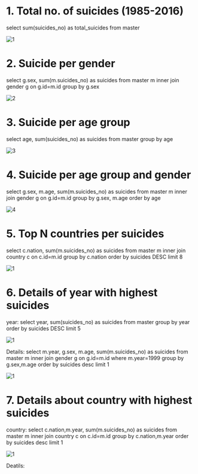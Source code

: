 # 1. Total no. of suicides (1985-2016)
select sum(suicides_no) as total_suicides from master

![1](https://github.com/Gouravdeep-Singh/Suicide_analysis/assets/104523395/c4ec3385-9970-48f1-84db-999452ecd832)


# 2. Suicide per gender
select g.sex, sum(m.suicides_no) as suicides from master m inner join gender g on g.id=m.id group by g.sex

![2](https://github.com/Gouravdeep-Singh/Suicide_analysis/assets/104523395/27d2c667-cee3-4166-aa63-da59ef0f2a6a)

# 3. Suicide per age group
select age, sum(suicides_no) as suicides from master group by age

![3](https://github.com/Gouravdeep-Singh/Suicide_analysis/assets/104523395/df8ecfed-814b-45a8-b1f7-b86fa6fa58a2)

# 4. Suicide per age group and gender
select g.sex, m.age, sum(m.suicides_no) as suicides from master m inner join gender g
on g.id=m.id group by g.sex, m.age order by age 

![4](https://github.com/Gouravdeep-Singh/Suicide_analysis/assets/104523395/f5027ed2-5a92-4c3c-a47f-3730e96d9c19)

# 5. Top N countries per suicides
select c.nation, sum(m.suicides_no) as suicides from master m 
inner join country c on c.id=m.id group by c.nation order by suicides DESC limit 8

![1](https://github.com/Gouravdeep-Singh/Suicide_analysis/assets/104523395/43b6005e-c2bf-424a-be0a-94744f9be050)

# 6. Details of year with highest suicides
year: select year, sum(suicides_no) as suicides from master group by year order by suicides DESC limit 5

![1](https://github.com/Gouravdeep-Singh/Suicide_analysis/assets/104523395/3443ca4d-9e55-49e2-808f-170ea5edc28b)

Details: select m.year, g.sex, m.age, sum(m.suicides_no) as suicides from master m
inner join gender g on g.id=m.id where m.year=1999 group by g.sex,m.age order by suicides desc limit 1

![1](https://github.com/Gouravdeep-Singh/Suicide_analysis/assets/104523395/2d2243ab-950d-44d8-8650-ddc7e8e68aaa)



# 7. Details about country with highest suicides
country: select c.nation,m.year, sum(m.suicides_no) as suicides from master m inner join country c
on c.id=m.id group by c.nation,m.year order by suicides desc limit 1

![1](https://github.com/Gouravdeep-Singh/Suicide_analysis/assets/104523395/098ff17c-8545-4c55-9cdf-92c46643491d)

Deatils: 




